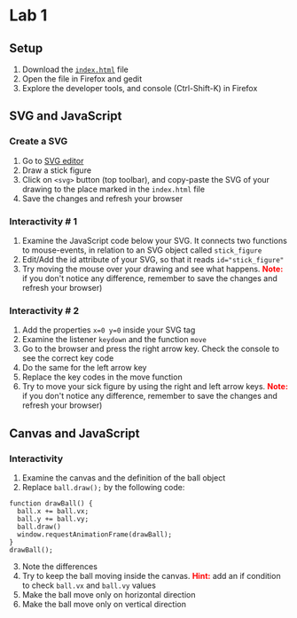 # Lab 1

## Setup

1. Download the [`index.html`](https://raw.githubusercontent.com/mariancross/ecs521u-labs/master/lab-1/index.html) file
2. Open the file in Firefox and gedit
3. Explore the developer tools, and console (Ctrl-Shift-K) in Firefox

## SVG and JavaScript

### Create a SVG

1. Go to [SVG editor](https://svg-edit.github.io/svgedit/releases/svg-edit-2.8.1/svg-editor.html)
2. Draw a stick figure
3. Click on `<svg>` button (top toolbar), and copy-paste the SVG of your drawing to the place marked in the `index.html` file
4. Save the changes and refresh your browser

### Interactivity # 1

1. Examine the JavaScript code below your SVG. It connects two functions to mouse-events, in relation to an SVG object called `stick_figure`
2. Edit/Add the id attribute of your SVG, so that it reads `id="stick_figure"`
3. Try moving the mouse over your drawing and see what happens. <font color='red'>**Note:**</font> if you don't notice any difference, remember to save the changes and refresh your browser)

### Interactivity # 2

1. Add the properties `x=0 y=0` inside your SVG tag
2. Examine the listener `keydown` and the function `move`
3. Go to the browser and press the right arrow key. Check the console to see the correct key code
4. Do the same for the left arrow key
5. Replace the key codes in the move function
6. Try to move your sick figure by using the right and left arrow keys. <font color='red'>**Note:**</font> if you don't notice any difference, remember to save the changes and refresh your browser)

## Canvas and JavaScript

### Interactivity

1. Examine the canvas and the definition of the ball object
2. Replace `ball.draw();` by the following code:

```
function drawBall() {
  ball.x += ball.vx;
  ball.y += ball.vy;
  ball.draw()
  window.requestAnimationFrame(drawBall);
}
drawBall();
```

3. Note the differences
4. Try to keep the ball moving inside the canvas. <font color='red'>**Hint:**</font> add an if condition to check `ball.vx` and `ball.vy` values
5. Make the ball move only on horizontal direction
6. Make the ball move only on vertical direction
